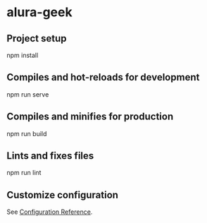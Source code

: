 # alura-geek

## Project setup

npm install

## Compiles and hot-reloads for development

npm run serve

## Compiles and minifies for production

npm run build

## Lints and fixes files

npm run lint

## Customize configuration

See [Configuration Reference](https://cli.vuejs.org/config/).
